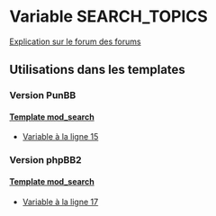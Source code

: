 # Variable SEARCH_TOPICS
[Explication sur le forum des forums](http://forum.forumactif.com/t294113-listing-des-variables#SEARCH_TOPICS)
## Utilisations dans les templates
### Version PunBB
#### [Template mod_search](punbb/mod_search.md)
* [Variable à la ligne 15](../punbb/mod_search.tpl#L15)
### Version phpBB2
#### [Template mod_search](subsilver/mod_search.md)
* [Variable à la ligne 17](../subsilver/mod_search.tpl#L17)